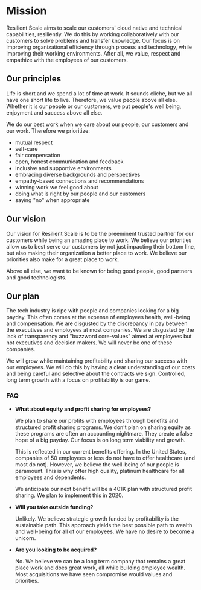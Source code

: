 # Mission

Resilient Scale aims to scale our customers' cloud native and technical capabilities, resiliently. We do this by working collaboratively with our customers to solve problems and transfer knowledge. Our focus is on improving organizational efficiency through process and technology, while improving their working environments. After all, we value, respect and empathize with the employees of our customers.

## Our principles

Life is short and we spend a lot of time at work. It sounds cliche, but we all have one short life to live. Therefore, we value people above all else. Whether it is our people or our customers, we put people's well being, enjoyment and success above all else. 

We do our best work when we care about our people, our customers and our work. Therefore we prioritize:

- mutual respect
- self-care
- fair compensation
- open, honest communication and feedback
- inclusive and supportive environments
- embracing diverse backgrounds and perspectives
- empathy-based connections and recommendations
- winning work we feel good about
- doing what is right by our people and our customers
- saying "no" when appropriate

## Our vision

Our vision for Resilient Scale is to be the preeminent trusted partner for our customers while being an amazing place to work. We believe our priorities allow us to best serve our customers by not just impacting their bottom line, but also making their organization a better place to work. We believe our priorities also make for a great place to work.

Above all else, we want to be known for being good people, good partners and good technologists. 

## Our plan

The tech industry is ripe with people and companies looking for a big payday. This often comes at the expense of employees health, well-being and compensation. We are disgusted by the discrepancy in pay between the executives and employees at most companies. We are disgusted by the lack of transparency and "buzzword core-values" aimed at employees but not executives and decision makers. We will never be one of these companies.

We will grow while maintaining profitability and sharing our success with our employees. We will do this by having a clear understanding of our costs and being careful and selective about the contracts we sign. Controlled, long term growth with a focus on profitability is our game.

### FAQ

* **What about equity and profit sharing for employees?** 

	We plan to share our profits with employees through benefits and structured profit sharing programs. We don't plan on sharing equity as these programs are often an accounting nightmare. They create a false hope of a big payday. Our focus is on long term viability and growth.

	This is reflected in our current benefits offering. In the United States, companies of 50 employees or less do not have to offer healthcare (and most do not). However, we believe the well-being of our people is paramount. This is why offer high quality, platinum healthcare for all employees and dependents. 

	We anticipate our next benefit will be a 401K plan with structured profit sharing. We plan to implement this in 2020.

* **Will you take outside funding?** 

	Unlikely. We believe strategic growth funded by profitability is the sustainable path. This approach yields the best possible path to wealth and well-being for all of our employees. We have no desire to become a unicorn.

* **Are you looking to be acquired?** 

	No. We believe we can be a long term company that remains a great place work and does great work, all while building employee wealth. Most acquisitions we have seen compromise would values and priorities.

